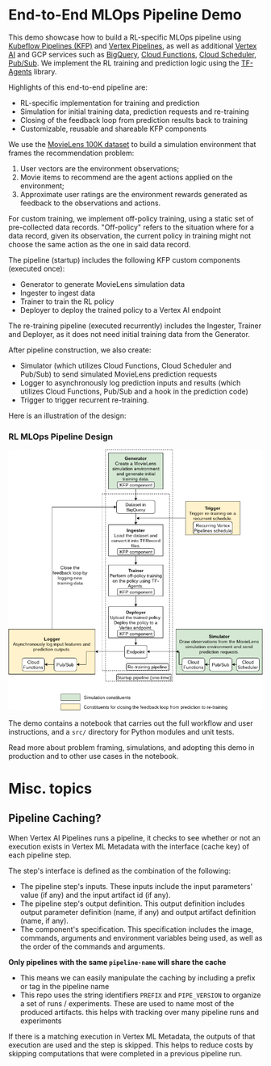 # End-to-End MLOps Pipeline Demo

This demo showcase how to build a RL-specific MLOps pipeline using
[Kubeflow Pipelines (KFP)](https://www.kubeflow.org/docs/components/pipelines/overview/pipelines-overview/)
and [Vertex Pipelines](https://cloud.google.com/vertex-ai/docs/pipelines), as
well as additional [Vertex AI](https://cloud.google.com/vertex-ai) and GCP
services such as [BigQuery](https://cloud.google.com/bigquery),
[Cloud Functions](https://cloud.google.com/functions),
[Cloud Scheduler](https://cloud.google.com/scheduler),
[Pub/Sub](https://cloud.google.com/pubsub). We implement the RL training and
prediction logic using the [TF-Agents](https://www.tensorflow.org/agents)
library.

Highlights of this end-to-end pipeline are:

-   RL-specific implementation for training and prediction
-   Simulation for initial training data, prediction requests and re-training
-   Closing of the feedback loop from prediction results back to training
-   Customizable, reusable and shareable KFP components

We use the
[MovieLens 100K dataset](https://www.kaggle.com/prajitdatta/movielens-100k-dataset)
to build a simulation environment that frames the recommendation problem:

1.  User vectors are the environment observations;
2.  Movie items to recommend are the agent actions applied on the environment;
3.  Approximate user ratings are the environment rewards generated as feedback
    to the observations and actions.

For custom training, we implement off-policy training, using a static set of
pre-collected data records. "Off-policy" refers to the situation where for a
data record, given its observation, the current policy in training might not
choose the same action as the one in said data record.

The pipeline (startup) includes the following KFP custom components (executed
once):

-   Generator to generate MovieLens simulation data
-   Ingester to ingest data
-   Trainer to train the RL policy
-   Deployer to deploy the trained policy to a Vertex AI endpoint

The re-training pipeline (executed recurrently) includes the Ingester, Trainer
and Deployer, as it does not need initial training data from the Generator.

After pipeline construction, we also create:

-   Simulator (which utilizes Cloud Functions, Cloud Scheduler and Pub/Sub) to
    send simulated MovieLens prediction requests
-   Logger to asynchronously log prediction inputs and results (which utilizes
    Cloud Functions, Pub/Sub and a hook in the prediction code)
-   Trigger to trigger recurrent re-training.

Here is an illustration of the design:

### RL MLOps Pipeline Design

![alt text](https://github.com/tottenjordan/tf_vertex_agents/blob/main/imgs/mlops_pipeline_design.png)

The demo contains a notebook that carries out the full workflow and user
instructions, and a `src/` directory for Python modules and unit tests.

Read more about problem framing, simulations, and adopting this demo in
production and to other use cases in the notebook.

# Misc. topics

## Pipeline Caching?

When Vertex AI Pipelines runs a pipeline, it checks to see whether or not an execution exists in Vertex ML Metadata with the interface (cache key) of each pipeline step.

The step's interface is defined as the combination of the following:
* The pipeline step's inputs. These inputs include the input parameters' value (if any) and the input artifact id (if any).
* The pipeline step's output definition. This output definition includes output parameter definition (name, if any) and output artifact definition (name, if any).
* The component's specification. This specification includes the image, commands, arguments and environment variables being used, as well as the order of the commands and arguments.

**Only pipelines with the same `pipeline-name` will share the cache** 
* This means we can easily manipulate the caching by including a prefix or tag in the pipeline name
* This repo uses the string identifiers `PREFIX` and `PIPE_VERSION` to organize a set of runs / experiments. These are used to name most of the produced artifacts. this helps with tracking over many pipeline runs and experiments

If there is a matching execution in Vertex ML Metadata, the outputs of that execution are used and the step is skipped. This helps to reduce costs by skipping computations that were completed in a previous pipeline run.

